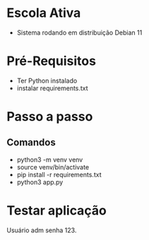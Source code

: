 # Escola Ativa
* Sistema rodando em distribuição Debian 11

# Pré-Requisitos
* Ter Python instalado
* instalar requirements.txt

# Passo a passo
## Comandos
* python3 -m venv venv
* source venv/bin/activate
* pip install -r requirements.txt
* python3 app.py

# Testar aplicação
Usuário adm senha 123.